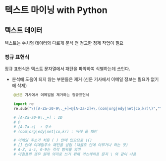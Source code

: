 # 텍스트 마이닝 with Python

## 텍스트 데이터
텍스트는 수치형 데이터와 다르게 분석 전 정교한 정제 작업이 필요

### 정규 표현식
정규 표현식은 텍스트 문자열에서 패턴을 파악하여 식별하는데 쓰인다. 
 - 분석에 도음이 되지 않는 부분들은 제거 (신문 기사에서 이메일 정보는 필요가 없기에 삭제)
```python
    @신문 기사에서 이메일을 제거하는 정규표현식 

    import re
    re.sub("\([A-Za-z0-9\._+]+@[A-Za-z]+\.(com|org|edy|net|co,kr)\)","", string)

    # [A-Za-z0-9\._+] : ID 
    # @ 
    # [A-Za-z]  : 주소
    # (com|org|edy|net|co,kr) : 뒤에 올 패턴

    # 이메일 주소가 처음 ( ) 안에 있으므로 \()
    # [] 안에 이메일주소 패턴을 삽입 (대괄호 안에 아무거나 라는 뜻)
    # A-Z, a-z, 0-9는 각각 범위를 의미
    # 마침표의 경우 원래 의미로 쓰기 위해 이스케이프 문자 \ 와 같이 사용
```




